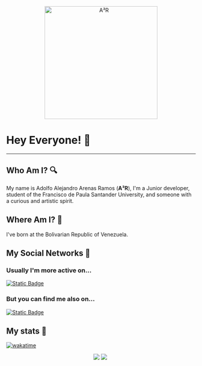 <div align="center">
  <img src="images/A³R-v2.png" alt="A³R" style="aspect-ratio:1/1; width: 300px;">
</div>

# Hey Everyone! 👋

---

## Who Am I? 🔍

My name is Adolfo Alejandro Arenas Ramos (**A³R**), I'm a Junior developer, student of the Francisco de Paula Santander University, and someone with a curious and artistic spirit.

## Where Am I? 🚩

I've born at the Bolivarian Republic of Venezuela.

## My Social Networks 👀

### Usually I'm more active on...

[![Static Badge](https://img.shields.io/badge/Instagram-@A.cubica.R-blue?style=social&logo=instagram)](https://www.instagram.com/a.cubica.r)

### But you can find me also on...

[![Static Badge](https://img.shields.io/badge/LinkedIn-@A--cubica--R-blue?style=social&logo=inspire)](https://www.linkedin.com/public-profile/settings?lipi=urn%3Ali%3Apage%3Ad_flagship3_profile_self_edit_contact-info%3B%2BsZaSk%2FlS8i%2BxArI%2FXc%2FyA%3D%3D)

## My stats 🧮

[![wakatime](https://wakatime.com/badge/user/e4c847d9-6260-4cae-a362-bcd4eec7a65d.svg)](https://wakatime.com/@e4c847d9-6260-4cae-a362-bcd4eec7a65d)

<div align="center">
  <picture>
    <source srcset="https://github-readme-stats.vercel.app/api?username=a-cubica-r&show_icons=true&theme=synthwave&&bg_color=00000000&title_color=FF0000"/>
    <img src="https://github-readme-stats.vercel.app/api?username=anuraghazra&show_icons=true" />
  </picture>
  <picture>
    <source srcset="https://github-readme-stats.vercel.app/api/top-langs/?username=a-cubica-r&size_weight=1&count_weight=1&layout=donut"/>
    <img src="https://github-readme-stats.vercel.app/api/top-langs/?username=anuraghazra&size_weight=1&count_weight=1"/>
  </picture>
  <picture>
    <source srcset="https://github-readme-stats.vercel.app/api/wakatime?username=a_cubica_r"/>
    <img src=""/>
  </picture>
</div>

<!-- **A-cubica-R/A-cubica-R** is a ✨ _special_ ✨ repository because its `README.md` (this file) appears on your GitHub profile.

Here are some ideas to get you started:**

- 🔭 I’m currently working on ...
- 🌱 I’m currently learning ...
- 👯 I’m looking to collaborate on ...
- 🤔 I’m looking for help with ...
- 💬 Ask me about ...
- 📫 How to reach me: ...
- 😄 Pronouns: ...
- ⚡ Fun fact: ...


**A-cubica-R/A-cubica-R** is a ✨ _special_ ✨ repository because its `README.md` (this file) appears on your GitHub profile.

Here are some ideas to get you started:**

- 🔭 I’m currently working on ...
- 🌱 I’m currently learning ...
- 👯 I’m looking to collaborate on ...
- 🤔 I’m looking for help with ...
- 💬 Ask me about ...
- 📫 How to reach me: ...
- 😄 Pronouns: ...
- ⚡ Fun fact: ... -->
